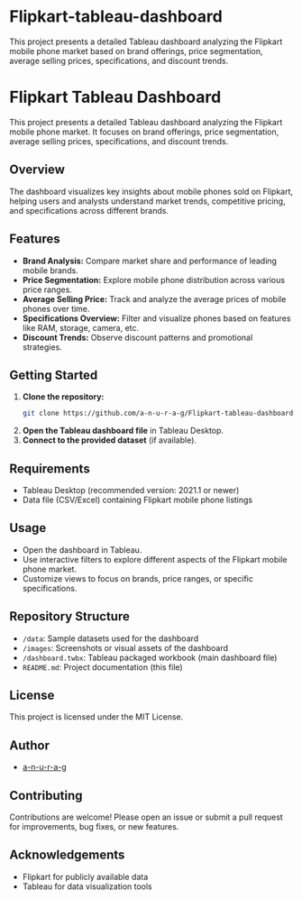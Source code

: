 # Flipkart-tableau-dashboard
This project presents a detailed Tableau dashboard analyzing the Flipkart mobile phone market based on brand offerings, price segmentation, average selling prices, specifications, and discount trends.

# Flipkart Tableau Dashboard

This project presents a detailed Tableau dashboard analyzing the Flipkart mobile phone market. It focuses on brand offerings, price segmentation, average selling prices, specifications, and discount trends.

## Overview

The dashboard visualizes key insights about mobile phones sold on Flipkart, helping users and analysts understand market trends, competitive pricing, and specifications across different brands.

## Features

- **Brand Analysis:** Compare market share and performance of leading mobile brands.
- **Price Segmentation:** Explore mobile phone distribution across various price ranges.
- **Average Selling Price:** Track and analyze the average prices of mobile phones over time.
- **Specifications Overview:** Filter and visualize phones based on features like RAM, storage, camera, etc.
- **Discount Trends:** Observe discount patterns and promotional strategies.

## Getting Started

1. **Clone the repository:**
   ```bash
   git clone https://github.com/a-n-u-r-a-g/Flipkart-tableau-dashboard.git
   ```
2. **Open the Tableau dashboard file** in Tableau Desktop.
3. **Connect to the provided dataset** (if available).

## Requirements

- Tableau Desktop (recommended version: 2021.1 or newer)
- Data file (CSV/Excel) containing Flipkart mobile phone listings

## Usage

- Open the dashboard in Tableau.
- Use interactive filters to explore different aspects of the Flipkart mobile phone market.
- Customize views to focus on brands, price ranges, or specific specifications.

## Repository Structure

- `/data`: Sample datasets used for the dashboard
- `/images`: Screenshots or visual assets of the dashboard
- `/dashboard.twbx`: Tableau packaged workbook (main dashboard file)
- `README.md`: Project documentation (this file)

## License

This project is licensed under the MIT License.

## Author

- [a-n-u-r-a-g](https://github.com/a-n-u-r-a-g)

## Contributing

Contributions are welcome! Please open an issue or submit a pull request for improvements, bug fixes, or new features.

## Acknowledgements

- Flipkart for publicly available data
- Tableau for data visualization tools
